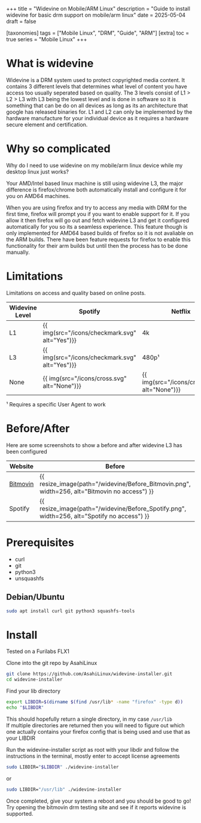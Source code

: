 +++
title = "Widevine on Mobile/ARM Linux"
description = "Guide to install widevine for basic drm support on mobile/arm linux"
date = 2025-05-04
draft = false

[taxonomies]
tags = ["Mobile Linux", "DRM", "Guide", "ARM"]
[extra]
toc = true
series = "Mobile Linux"
+++

# What is widevine

Widevine is a DRM system used to protect copyrighted media content. It contains 3 different levels that determines what level of content you have access too usually seperated based on quality. The 3 levels consist of L1 > L2 > L3 with L3 being the lowest level and is done in software so it is something that can be do on all devices as long as its an architecture that google has released binaries for. L1 and L2 can only be implemented by the hardware manufacture for your individual device as it requires a hardware secure element and certification. 


# Why so complicated

Why do I need to use widevine on my mobile/arm linux device while my desktop linux just works?

Your AMD/Intel based linux machine is still using widevine L3, the major difference is firefox/chrome both automatically install and configure it for you on AMD64 machines. 

When you are using firefox and try to access any media with DRM for the first time, firefox will prompt you if you want to enable support for it. If you allow it then firefox will go out and fetch widevine L3 and get it configured automatically for you so its a seamless experience. This feature though is only implemented for AMD64 based builds of firefox so it is not avaliable on the ARM builds. There have been feature requests for firefox to enable this functionality for their arm builds but until then the process has to be done manually.


# Limitations

Limitations on access and quality based on online posts.

| Widevine Level | Spotify                                        | Netflix                                     | Disney+                                     |
|----------------|------------------------------------------------|---------------------------------------------|---------------------------------------------|
| L1             | {{ img(src="/icons/checkmark.svg" alt="Yes")}} | 4k                                          | 4k                                          |
| L3             | {{ img(src="/icons/checkmark.svg" alt="Yes")}} | 480p¹                                       | 720p                                        |
| None           | {{ img(src="/icons/cross.svg" alt="None")}}    | {{ img(src="/icons/cross.svg" alt="None")}} | {{ img(src="/icons/cross.svg" alt="None")}} |

¹ Requires a specific User Agent to work

# Before/After

Here are some screenshots to show a before and after widevine L3 has been configured

| Website                                     | Before                                                                                        | After                                                                                       |
|---------------------------------------------|-----------------------------------------------------------------------------------------------|---------------------------------------------------------------------------------------------|
| [Bitmovin](https://bitmovin.com/demos/drm/) | {{ resize_image(path="/widevine/Before_Bitmovin.png", width=256, alt="Bitmovin no access") }} | {{ resize_image(path="/widevine/After_Bitmovin.png", width=256, alt="Bitmovin widevine") }} |
| Spotify                                     | {{ resize_image(path="/widevine/Before_Spotify.png", width=256, alt="Spotify no access") }}   | {{ resize_image(path="/widevine/After_Spotify.png", width=256, alt="Spotify working") }}    |


# Prerequisites

- curl
- git
- python3
- unsquashfs


## Debian/Ubuntu

```bash
sudo apt install curl git python3 squashfs-tools
```


# Install

Tested on a Furilabs FLX1

Clone into the git repo by AsahiLinux
```bash
git clone https://github.com/AsahiLinux/widevine-installer.git
cd widevine-installer
```

Find your lib directory
```bash
export LIBDIR=$(dirname $(find /usr/lib* -name "firefox" -type d))
echo "$LIBDIR"
```

This should hopefully return a single directory, in my case `/usr/lib`  
If multiple directories are returned then you will need to figure out which one actually contains your firefox config that is being used and use that as your LIBDIR

Run the widevine-installer script as root with your libdir and follow the instructions in the terminal, mostly enter to accept license agreements
```bash
sudo LIBDIR="$LIBDIR" ./widevine-installer
```
or
```bash
sudo LIBDIR="/usr/lib" ./widevine-installer
```

Once completed, give your system a reboot and you should be good to go! Try opening the bitmovin drm testing site and see if it reports widevine is supported.
